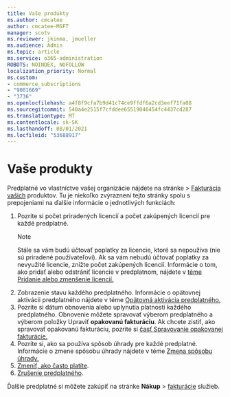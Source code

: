 ```yaml
---
title: Vaše produkty
ms.author: cmcatee
author: cmcatee-MSFT
manager: scotv
ms.reviewer: jkinma, jmueller
ms.audience: Admin
ms.topic: article
ms.service: o365-administration
ROBOTS: NOINDEX, NOFOLLOW
localization_priority: Normal
ms.custom:
- commerce_subscriptions
- "9001669"
- "3736"
ms.openlocfilehash: a4f8f9cfa7b9d41c74ce9ffdf6a2cd3eef71fa08
ms.sourcegitcommit: 540a4e2515f7cfddee65519046454fc4437cd287
ms.translationtype: MT
ms.contentlocale: sk-SK
ms.lasthandoff: 08/01/2021
ms.locfileid: "53688917"
---
```

# <a name="your-products"></a>Vaše produkty

Predplatné vo vlastníctve vašej organizácie nájdete na stránke  >  [Fakturácia vašich](https://go.microsoft.com/fwlink/p/?linkid=842054) produktov. Tu je niekoľko zvýraznení tejto stránky spolu s prepojeniami na ďalšie informácie o jednotlivých funkciách:

1. Pozrite si počet priradených licencií a počet zakúpených licencií pre každé predplatné.
    > [!NOTE]
    > Stále sa vám budú účtovať poplatky za licencie, ktoré sa nepoužíva (nie sú priradené používateľovi). Ak sa vám nebudú účtovať poplatky za nevyužité licencie, znížte počet zakúpených licencií. Informácie o tom, ako pridať alebo odstrániť licencie v predplatnom, nájdete v [téme Pridanie alebo zmenšenie licencií.](https://docs.microsoft.com/alchemyinsights/how-to-add-or-reduce-licenses)
2. Zobrazenie stavu každého predplatného. Informácie o opätovnej aktivácii predplatného nájdete v téme [Opätovná aktivácia predplatného.](reactivate-your-subscription.md)
3. Pozrite si dátum obnovenia alebo uplynutia platnosti každého predplatného. Obnovenie môžete spravovať výberom predplatného a výberom položky Upraviť **opakovanú fakturáciu**. Ak chcete zistiť, ako spravovať opakovanú fakturáciu, pozrite si [časť Spravovanie opakovanej fakturácie.](manage-auto-renewal.md)
4. Pozrite si, ako sa používa spôsob úhrady pre každé predplatné. Informácie o zmene spôsobu úhrady nájdete v téme [Zmena spôsobu úhrady.](change-payment-method.md)
5. [Zmeniť, ako často platíte](change-how-often-you-pay.md).
6. [Zrušenie predplatného](https://go.microsoft.com/fwlink/?linkid=2119113).

Ďalšie predplatné si môžete zakúpiť na stránke **Nákup**  >  [fakturácie](https://go.microsoft.com/fwlink/p/?linkid=868433) služieb.
